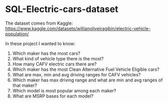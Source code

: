 # SQL-Electric-cars-dataset

The dataset comes from Kaggle:
https://www.kaggle.com/datasets/willianoliveiragibin/electric-vehicle-population/

In these project I wanted to know:
1. Which maker has the most cars?
2. What kind of vehicle type there is the most?
3. How many CAFV electric cars there are?
4. Which maker has the most Clean Alternative Fuel Vehicle Eligible cars?
5. What are max, min and avg driving ranges for CAFV vehicles?
6. Which maker has max driving range and what are min and avg ranges of that maker?
7. Which model is most popular among each maker?
8. What are MSRP bases for each model?
